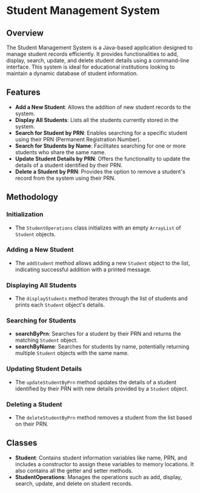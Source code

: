 # Student Management System

## Overview

The Student Management System is a Java-based application designed to manage student records efficiently. It provides functionalities to add, display, search, update, and delete student details using a command-line interface. This system is ideal for educational institutions looking to maintain a dynamic database of student information.

## Features

- **Add a New Student**: Allows the addition of new student records to the system.
- **Display All Students**: Lists all the students currently stored in the system.
- **Search for Student by PRN**: Enables searching for a specific student using their PRN (Permanent Registration Number).
- **Search for Students by Name**: Facilitates searching for one or more students who share the same name.
- **Update Student Details by PRN**: Offers the functionality to update the details of a student identified by their PRN.
- **Delete a Student by PRN**: Provides the option to remove a student's record from the system using their PRN.

## Methodology

### Initialization

- The `StudentOperations` class initializes with an empty `ArrayList` of `Student` objects.

### Adding a New Student

- The `addStudent` method allows adding a new `Student` object to the list, indicating successful addition with a printed message.

### Displaying All Students

- The `displayStudents` method iterates through the list of students and prints each `Student` object's details.

### Searching for Students

- **searchByPrn**: Searches for a student by their PRN and returns the matching `Student` object.
- **searchByName**: Searches for students by name, potentially returning multiple `Student` objects with the same name.

### Updating Student Details

- The `updateStudentByPrn` method updates the details of a student identified by their PRN with new details provided by a `Student` object.

### Deleting a Student

- The `deleteStudentByPrn` method removes a student from the list based on their PRN.

## Classes

- **Student**: Contains student information variables like name, PRN, and includes a constructor to assign these variables to memory locations. It also contains all the getter and setter methods.
- **StudentOperations**: Manages the operations such as add, display, search, update, and delete on student records.

